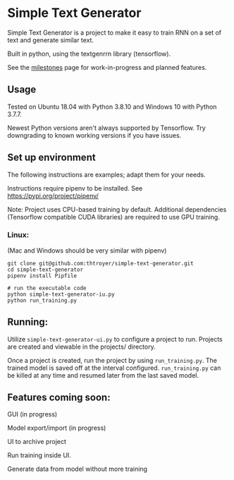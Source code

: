 # Simple Text Generator
Simple Text Generator is a project to make it easy to train RNN on a set of text and generate similar text.

Built in python, using the textgenrrn library (tensorflow).

See the [milestones](https://github.com/thtroyer/simple-text-generator/milestones) page for work-in-progress and planned features.

## Usage
Tested on Ubuntu 18.04 with Python 3.8.10 and Windows 10 with Python 3.7.7.

Newest Python versions aren't always supported by Tensorflow.  Try downgrading to known working versions if you have issues.

## Set up environment

The following instructions are examples; adapt them for your needs.

Instructions require pipenv to be installed.  See https://pypi.org/project/pipenv/

Note: Project uses CPU-based training by default.  Additional dependencies (Tensorflow compatible CUDA libraries) are required to use GPU training.

### Linux:
(Mac and Windows should be very similar with pipenv)

~~~
git clone git@github.com:thtroyer/simple-text-generator.git
cd simple-text-generator
pipenv install Pipfile

# run the executable code
python simple-text-generator-iu.py
python run_training.py
~~~

## Running:

Utilize `simple-text-generator-ui.py` to configure a project to run.  Projects are created and viewable in the projects/ directory.

Once a project is created, run the project by using `run_training.py`.  The trained model is saved off at the interval configured.  `run_training.py` can be killed at any time and resumed later from the last saved model.

## Features coming soon:

GUI (in progress)

Model export/import (in progress)

UI to archive project

Run training inside UI.

Generate data from model without more training
